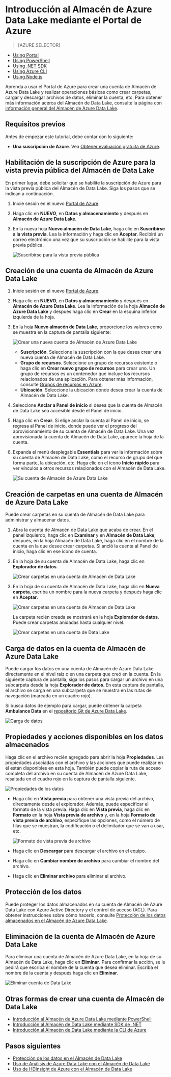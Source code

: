 <properties 
   pageTitle="Introducción al Almacén de Data Lake | Azure" 
   description="Use el portal para crear una cuenta de Almacén de Data Lake y realizar operaciones básicas en Almacén de Data Lake" 
   services="data-lake-store" 
   documentationCenter="" 
   authors="nitinme" 
   manager="paulettm" 
   editor="cgronlun"/>
 
<tags
   ms.service="data-lake-store"
   ms.devlang="na"
   ms.topic="article"
   ms.tgt_pltfrm="na"
   ms.workload="big-data" 
   ms.date="11/13/2015"
   ms.author="nitinme"/>

# Introducción al Almacén de Azure Data Lake mediante el Portal de Azure

> [AZURE.SELECTOR]
- [Using Portal](data-lake-store-get-started-portal.md)
- [Using PowerShell](data-lake-store-get-started-powershell.md)
- [Using .NET SDK](data-lake-store-get-started-net-sdk.md)
- [Using Azure CLI](data-lake-store-get-started-cli.md)
- [Using Node.js](data-lake-store-manage-use-nodejs.md)

Aprenda a usar el Portal de Azure para crear una cuenta de Almacén de Azure Data Lake y realizar operaciones básicas como crear carpetas, cargar y descargar archivos de datos, eliminar la cuenta, etc. Para obtener más información acerca del Almacén de Data Lake, consulte la página con [información general del Almacén de Azure Data Lake](data-lake-store-overview.md).

## Requisitos previos

Antes de empezar este tutorial, debe contar con lo siguiente:

- **Una suscripción de Azure**. Vea [Obtener evaluación gratuita de Azure](https://azure.microsoft.com/pricing/free-trial/).

## <a name="signup"></a>Habilitación de la suscripción de Azure para la vista previa pública del Almacén de Data Lake

En primer lugar, debe solicitar que se habilite la suscripción de Azure para la vista previa pública del Almacén de Data Lake. Siga los pasos que se indican a continuación.

1. Inicie sesión en el nuevo [Portal de Azure](https://portal.azure.com).
2. Haga clic en **NUEVO**, en **Datos y almacenamiento** y después en **Almacén de Azure Data Lake**.
3. En la nueva hoja **Nuevo almacén de Data Lake**, haga clic en **Suscribirse a la vista previa**. Lea la información y haga clic en **Aceptar**. Recibirá un correo electrónico una vez que su suscripción se habilite para la vista previa pública.

	![Suscribirse para la vista previa pública](./media/data-lake-store-get-started-portal/preview-signup.png "Crear una nueva cuenta de Azure Data Lake")

## Creación de una cuenta de Almacén de Azure Data Lake

1. Inicie sesión en el nuevo [Portal de Azure](https://portal.azure.com).

2. Haga clic en **NUEVO**, en **Datos y almacenamiento** y después en **Almacén de Azure Data Lake**. Lea la información de la hoja **Almacén de Azure Data Lake** y después haga clic en **Crear** en la esquina inferior izquierda de la hoja.

3. En la hoja **Nuevo almacén de Data Lake**, proporcione los valores como se muestra en la captura de pantalla siguiente:

	![Crear una nueva cuenta de Almacén de Azure Data Lake](./media/data-lake-store-get-started-portal/ADL.Create.New.Account.png "Crear una nueva cuenta de Azure Data Lake")

	- **Suscripción**. Seleccione la suscripción con la que desea crear una nueva cuenta de Almacén de Data Lake.
	- **Grupo de recursos**. Seleccione un grupo de recursos existente o haga clic en **Crear nuevo grupo de recursos** para crear uno. Un grupo de recursos es un contenedor que incluye los recursos relacionados de una aplicación. Para obtener más información, consulte [Grupos de recursos en Azure](resource-group-overview.md#resource-groups).
	- **Ubicación**. Seleccione la ubicación donde desea crear la cuenta de Almacén de Data Lake.

4. Seleccione **Anclar a Panel de inicio** si desea que la cuenta de Almacén de Data Lake sea accesible desde el Panel de inicio.

5. Haga clic en **Crear**. Si elige anclar la cuenta al Panel de inicio, se regresa al Panel de inicio, donde puede ver el progreso del aprovisionamiento de su cuenta de Almacén de Data Lake. Una vez aprovisionada la cuenta de Almacén de Data Lake, aparece la hoja de la cuenta.

6. Expanda el menú desplegable **Essentials** para ver la información sobre su cuenta de Almacén de Data Lake, como el recurso de grupo del que forma parte, la ubicación, etc. Haga clic en el icono **Inicio rápido** para ver vínculos a otros recursos relacionados con el Almacén de Data Lake.

	![Su cuenta de Almacén de Azure Data Lake](./media/data-lake-store-get-started-portal/ADL.Account.QuickStart.png "Su cuenta de Azure Data Lake")

## <a name="createfolder"></a>Creación de carpetas en una cuenta de Almacén de Azure Data Lake

Puede crear carpetas en su cuenta de Almacén de Data Lake para administrar y almacenar datos.

1. Abra la cuenta de Almacén de Data Lake que acaba de crear. En el panel izquierdo, haga clic en **Examinar** y en **Almacén de Data Lake**; después, en la hoja Almacén de Data Lake, haga clic en el nombre de la cuenta en la que desee crear carpetas. Si ancló la cuenta al Panel de inicio, haga clic en ese icono de cuenta.

2. En la hoja de su cuenta de Almacén de Data Lake, haga clic en **Explorador de datos**.

	![Crear carpetas en una cuenta de Almacén de Data Lake](./media/data-lake-store-get-started-portal/ADL.Create.Folder.png "Crear carpetas en una cuenta de Almacén de Data Lake")

3. En la hoja de su cuenta de Almacén de Data Lake, haga clic en **Nueva carpeta**, escriba un nombre para la nueva carpeta y después haga clic en **Aceptar**.
	
	![Crear carpetas en una cuenta de Almacén de Data Lake](./media/data-lake-store-get-started-portal/ADL.Folder.Name.png "Crear carpetas en una cuenta de Almacén de Data Lake")
	
	La carpeta recién creada se mostrará en la hoja **Explorador de datos**. Puede crear carpetas anidadas hasta cualquier nivel.

	![Crear carpetas en una cuenta de Data Lake](./media/data-lake-store-get-started-portal/ADL.New.Directory.png "Crear carpetas en una cuenta de Data Lake")


## <a name="uploaddata"></a>Carga de datos en la cuenta de Almacén de Azure Data Lake

Puede cargar los datos en una cuenta de Almacén de Azure Data Lake directamente en el nivel raíz o en una carpeta que creó en la cuenta. En la siguiente captura de pantalla, siga los pasos para cargar un archivo en una subcarpeta desde la hoja **Explorador de datos**. En esta captura de pantalla, el archivo se carga en una subcarpeta que se muestra en las rutas de navegación (marcada en un cuadro rojo).

Si busca datos de ejemplo para cargar, puede obtener la carpeta **Ambulance Data** en el [repositorio Git de Azure Data Lake](https://github.com/MicrosoftBigData/AzureDataLake/tree/master/SQLIPSamples/SampleData/AmbulanceData).

![Carga de datos](./media/data-lake-store-get-started-portal/ADL.New.Upload.File.png "Carga de datos")


## <a name="properties"></a>Propiedades y acciones disponibles en los datos almacenados

Haga clic en el archivo recién agregado para abrir la hoja **Propiedades**. Las propiedades asociadas con el archivo y las acciones que puede realizar en él están disponibles en esta hoja. También puede copiar la ruta de acceso completa del archivo en su cuenta de Almacén de Azure Data Lake, resaltada en el cuadro rojo en la captura de pantalla siguiente.

![Propiedades de los datos](./media/data-lake-store-get-started-portal/ADL.File.Properties.png "Propiedades de los datos")

* Haga clic en **Vista previa** para obtener una vista previa del archivo, directamente desde el explorador. Además, puede especificar el formato de la vista previa. Haga clic en **Vista previa**, haga clic en **Formato** en la hoja **Vista previa de archivo** y, en la hoja **Formato de vista previa de archivo**, especifique las opciones, como el número de filas que se muestran, la codificación o el delimitador que se van a usar, etc.

  ![Formato de vista previa de archivo](./media/data-lake-store-get-started-portal/ADL.File.Preview.png "Formato de vista previa de archivo")

* Haga clic en **Descargar** para descargar el archivo en el equipo.

* Haga clic en **Cambiar nombre de archivo** para cambiar el nombre del archivo.

* Haga clic en **Eliminar archivo** para eliminar el archivo.


## Protección de los datos

Puede proteger los datos almacenados en su cuenta de Almacén de Azure Data Lake con Azure Active Directory y el control de acceso (ACL). Para obtener instrucciones sobre cómo hacerlo, consulte [Protección de los datos almacenados en el Almacén de Azure Data Lake](data-lake-store-secure-data.md).


## Eliminación de la cuenta de Almacén de Azure Data Lake

Para eliminar una cuenta de Almacén de Azure Data Lake, en la hoja de su Almacén de Data Lake, haga clic en **Eliminar**. Para confirmar la acción, se le pedirá que escriba el nombre de la cuenta que desea eliminar. Escriba el nombre de la cuenta y después haga clic en **Eliminar**.

![Eliminar cuenta de Data Lake](./media/data-lake-store-get-started-portal/ADL.Delete.Account.png "Eliminar cuenta de Data Lake")

## Otras formas de crear una cuenta de Almacén de Data Lake

- [Introducción al Almacén de Azure Data Lake mediante PowerShell](data-lake-store-get-started-powershell.md)
- [Introducción al Almacén de Data Lake mediante SDK de .NET](data-lake-store-get-started-net-sdk.md)
- [Introducción al Almacén de Data Lake mediante la CLI de Azure](data-lake-store-get-started-cli.md)


## Pasos siguientes

- [Protección de los datos en el Almacén de Data Lake](data-lake-store-secure-data.md)
- [Uso de Análisis de Azure Data Lake con el Almacén de Data Lake](data-lake-analytics-get-started-portal.md)
- [Uso de HDInsight de Azure con el Almacén de Data Lake](data-lake-store-hdinsight-hadoop-use-portal.md)

<!---HONumber=AcomDC_1217_2015-->